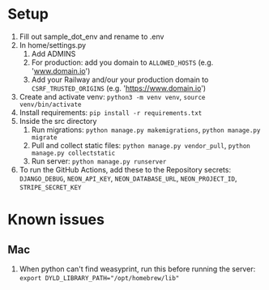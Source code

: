# Setup
1. Fill out sample_dot_env and rename to .env
2. In home/settings.py
    1. Add ADMINS
    2. For production: add you domain to `ALLOWED_HOSTS` (e.g. 'www.domain.io')
    3. Add your Railway and/our your production domain to `CSRF_TRUSTED_ORIGINS` (e.g. 'https://www.domain.io')
3. Create and activate venv: `python3 -m venv venv`, `source venv/bin/activate`
4. Install requirements: `pip install -r requirements.txt`
5. Inside the src directory
    1. Run migrations: `python manage.py makemigrations`, `python manage.py migrate`
    2. Pull and collect static files: `python manage.py vendor_pull`, `python manage.py collectstatic`
    3. Run server: `python manage.py runserver`
6. To run the GitHub Actions, add these to the Repository secrets: `DJANGO_DEBUG`, `NEON_API_KEY`, `NEON_DATABASE_URL`, `NEON_PROJECT_ID`, `STRIPE_SECRET_KEY`


# Known issues
## Mac
1. When python can't find weasyprint, run this before running the server: `export DYLD_LIBRARY_PATH="/opt/homebrew/lib"`